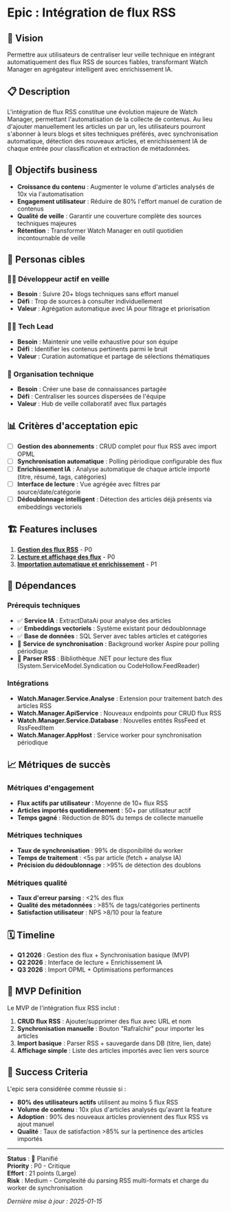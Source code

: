 ﻿# Epic : Intégration de flux RSS

## 🎯 Vision

Permettre aux utilisateurs de centraliser leur veille technique en intégrant automatiquement des flux RSS de sources fiables, transformant Watch Manager en agrégateur intelligent avec enrichissement IA.

## 📋 Description

L'intégration de flux RSS constitue une évolution majeure de Watch Manager, permettant l'automatisation de la collecte de contenus. Au lieu d'ajouter manuellement les articles un par un, les utilisateurs pourront s'abonner à leurs blogs et sites techniques préférés, avec synchronisation automatique, détection des nouveaux articles, et enrichissement IA de chaque entrée pour classification et extraction de métadonnées.

## 🎯 Objectifs business

- **Croissance du contenu** : Augmenter le volume d'articles analysés de 10x via l'automatisation
- **Engagement utilisateur** : Réduire de 80% l'effort manuel de curation de contenus
- **Qualité de veille** : Garantir une couverture complète des sources techniques majeures
- **Rétention** : Transformer Watch Manager en outil quotidien incontournable de veille

## 👥 Personas cibles

### 👨‍💻 Développeur actif en veille
- **Besoin** : Suivre 20+ blogs techniques sans effort manuel
- **Défi** : Trop de sources à consulter individuellement
- **Valeur** : Agrégation automatique avec IA pour filtrage et priorisation

### 👩‍💻 Tech Lead
- **Besoin** : Maintenir une veille exhaustive pour son équipe
- **Défi** : Identifier les contenus pertinents parmi le bruit
- **Valeur** : Curation automatique et partage de sélections thématiques

### 🏢 Organisation technique
- **Besoin** : Créer une base de connaissances partagée
- **Défi** : Centraliser les sources dispersées de l'équipe
- **Valeur** : Hub de veille collaboratif avec flux partagés

## 📊 Critères d'acceptation epic

- [ ] **Gestion des abonnements** : CRUD complet pour flux RSS avec import OPML
- [ ] **Synchronisation automatique** : Polling périodique configurable des flux
- [ ] **Enrichissement IA** : Analyse automatique de chaque article importé (titre, résumé, tags, catégories)
- [ ] **Interface de lecture** : Vue agrégée avec filtres par source/date/catégorie
- [ ] **Dédoublonnage intelligent** : Détection des articles déjà présents via embeddings vectoriels

## 🏗️ Features incluses

1. **[Gestion des flux RSS](01-gestion-flux-rss/)** - P0
2. **[Lecture et affichage des flux](02-lecture-affichage/)** - P0
3. **[Importation automatique et enrichissement](03-importation-enrichissement/)** - P1

## 🔗 Dépendances

### Prérequis techniques
- ✅ **Service IA** : ExtractDataAi pour analyse des articles
- ✅ **Embeddings vectoriels** : Système existant pour dédoublonnage
- ✅ **Base de données** : SQL Server avec tables articles et catégories
- 🔮 **Service de synchronisation** : Background worker Aspire pour polling périodique
- 🔮 **Parser RSS** : Bibliothèque .NET pour lecture des flux (System.ServiceModel.Syndication ou CodeHollow.FeedReader)

### Intégrations
- **Watch.Manager.Service.Analyse** : Extension pour traitement batch des articles RSS
- **Watch.Manager.ApiService** : Nouveaux endpoints pour CRUD flux RSS
- **Watch.Manager.Service.Database** : Nouvelles entités RssFeed et RssFeedItem
- **Watch.Manager.AppHost** : Service worker pour synchronisation périodique

## 📈 Métriques de succès

### Métriques d'engagement
- **Flux actifs par utilisateur** : Moyenne de 10+ flux RSS
- **Articles importés quotidiennement** : 50+ par utilisateur actif
- **Temps gagné** : Réduction de 80% du temps de collecte manuelle

### Métriques techniques
- **Taux de synchronisation** : 99% de disponibilité du worker
- **Temps de traitement** : <5s par article (fetch + analyse IA)
- **Précision du dédoublonnage** : >95% de détection des doublons

### Métriques qualité
- **Taux d'erreur parsing** : <2% des flux
- **Qualité des métadonnées** : >85% de tags/catégories pertinents
- **Satisfaction utilisateur** : NPS >8/10 pour la feature

## 🗓️ Timeline

- **Q1 2026** : Gestion des flux + Synchronisation basique (MVP)
- **Q2 2026** : Interface de lecture + Enrichissement IA
- **Q3 2026** : Import OPML + Optimisations performances

## 🚀 MVP Definition

Le MVP de l'intégration flux RSS inclut :
1. **CRUD flux RSS** : Ajouter/supprimer des flux avec URL et nom
2. **Synchronisation manuelle** : Bouton "Rafraîchir" pour importer les articles
3. **Import basique** : Parser RSS + sauvegarde dans DB (titre, lien, date)
4. **Affichage simple** : Liste des articles importés avec lien vers source

## 🎯 Success Criteria

L'epic sera considérée comme réussie si :
- **80% des utilisateurs actifs** utilisent au moins 5 flux RSS
- **Volume de contenu** : 10x plus d'articles analysés qu'avant la feature
- **Adoption** : 90% des nouveaux articles proviennent des flux RSS vs ajout manuel
- **Qualité** : Taux de satisfaction >85% sur la pertinence des articles importés

---

**Status** : 🔮 Planifié  
**Priority** : P0 - Critique  
**Effort** : 21 points (Large)  
**Risk** : Medium - Complexité du parsing RSS multi-formats et charge du worker de synchronisation

*Dernière mise à jour : 2025-01-15*
